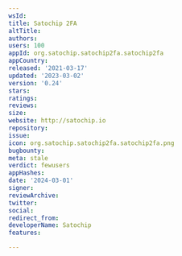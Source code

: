 ```yaml
---
wsId: 
title: Satochip 2FA
altTitle: 
authors: 
users: 100
appId: org.satochip.satochip2fa.satochip2fa
appCountry: 
released: '2021-03-17'
updated: '2023-03-02'
version: '0.24'
stars: 
ratings: 
reviews: 
size: 
website: http://satochip.io
repository: 
issue: 
icon: org.satochip.satochip2fa.satochip2fa.png
bugbounty: 
meta: stale
verdict: fewusers
appHashes: 
date: '2024-03-01'
signer: 
reviewArchive: 
twitter: 
social: 
redirect_from: 
developerName: Satochip
features: 

---
```


